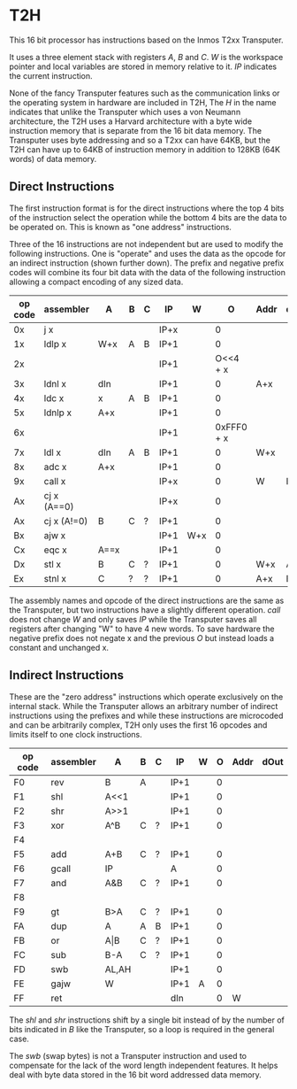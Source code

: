 # T2H

This 16 bit processor has instructions based on the Inmos T2xx Transputer.

It uses a three element stack with registers *A*, *B* and *C*. *W* is the
workspace pointer and local variables are stored in memory relative to it.
*IP* indicates the current instruction. 

None of the fancy Transputer features such as the communication links or
the operating system in hardware are included in T2H, The *H* in the name
indicates that unlike the Transputer which uses a von Neumann architecture,
the T2H uses a Harvard architecture with a byte wide instruction memory that
is separate from the 16 bit data memory. The Transputer uses byte addressing
and so a T2xx can have 64KB, but the T2H can have up to 64KB of instruction
memory in addition to 128KB (64K words) of data memory.

## Direct Instructions

The first instruction format is for the direct instructions where the top
4 bits of the instruction select the operation while the bottom 4 bits are
the data to be operated on. This is known as "one address" instructions.

Three of the 16 instructions are not independent but are used to modify the
following instructions. One is "operate" and uses the data as the opcode for
an indirect instruction (shown further down). The prefix and negative prefix
codes will combine its four bit data with the data of the following instruction
allowing a compact encoding of any sized data.


| op code | assembler | A | B | C | IP | W | O | Addr | dOut |
|---------|-----------|---|---|---|----|---|---|------|------|
| 0x      | j x       |   |   |   |IP+x|   | 0 |      |      |
| 1x      | ldlp x    |W+x| A | B |IP+1|   | 0 |      |      |
| 2x      |           |   |   |   |IP+1|   |O<<4 + x |  |    |
| 3x      | ldnl x    |dIn|   |   |IP+1|   | 0 | A+x  |      |
| 4x      | ldc x     | x | A | B |IP+1|   | 0 |      |      |
| 5x      | ldnlp x   |A+x|   |   |IP+1|   | 0 |      |      |
| 6x      |           |   |   |   |IP+1|   | 0xFFF0 + x |  | |
| 7x      | ldl x     |dIn| A | B |IP+1|   | 0 | W+x  |      |
| 8x      | adc x     |A+x|   |   |IP+1|   | 0 |      |      |
| 9x      | call x    |   |   |   |IP+x|   | 0 | W    | IP   |
| Ax      | cj x (A==0)|  |   |   |IP+x|   | 0 |      |      |
| Ax      | cj x (A!=0)| B| C | ? |IP+1|   | 0 |      |      |
| Bx      | ajw x     |   |   |   |IP+1|W+x| 0 |      |      |
| Cx      | eqc x     |A==x|  |   |IP+1|   | 0 |      |      |
| Dx      | stl x     | B | C | ? |IP+1|   | 0 | W+x  | A    |
| Ex      | stnl x    | C | ? | ? |IP+1|   | 0 | A+x  | B    |

The assembly names and opcode of the direct instructions are the same as the
Transputer, but two instructions have a slightly different operation. *call*
does not change *W* and only saves *IP* while the Transputer saves all registers
after changing "W" to have 4 new words. To save hardware the negative prefix does
not negate x and the previous *O* but instead loads a constant and unchanged x.

## Indirect Instructions

These are the "zero address" instructions which operate exclusively on the
internal stack. While the Transputer allows an arbitrary number of indirect
instructions using the prefixes and while these instructions are microcoded
and can be arbitrarily complex, T2H only uses the first 16 opcodes and limits
itself to one clock instructions.


| op code | assembler | A | B | C | IP | W | O | Addr | dOut |
|---------|-----------|---|---|---|----|---|---|------|------|
| F0      | rev       | B | A |   |IP+1|   | 0 |      |      |
| F1      | shl       |A<<1|  |   |IP+1|   | 0 |      |      |
| F2      | shr       |A>>1|  |   |IP+1|   | 0 |      |      |
| F3      | xor       |A^B| C | ? |IP+1|   | 0 |      |      |
| F4      |           |   |   |   |    |   |   |      |      |
| F5      | add       |A+B| C | ? |IP+1|   | 0 |      |      |
| F6      | gcall     |IP |   |   | A  |   | 0 |      |      |
| F7      | and       |A&B| C | ? |IP+1|   | 0 |      |      |
| F8      |           |   |   |   |    |   |   |      |      |
| F9      | gt        |B>A| C | ? |IP+1|   | 0 |      |      |
| FA      | dup       | A | A | B |IP+1|   | 0 |      |      |
| FB      | or        |A\|B| C| ? |IP+1|   | 0 |      |      |
| FC      | sub       |B-A| C | ? |IP+1|   | 0 |      |      |
| FD      | swb       |AL,AH| |   |IP+1|   | 0 |      |      |
| FE      | gajw      | W |   |   |IP+1| A | 0 |      |      |
| FF      | ret       |   |   |   |dIn |   | 0 | W    |      |

The *shl* and *shr* instructions shift by a single bit instead of
by the number of bits indicated in *B* like the Transputer, so a loop
is required in the general case.

The *swb* (swap bytes) is not a Transputer instruction and used to compensate
for the lack of the word length independent features. It helps deal with byte
data stored in the 16 bit word addressed data memory.
